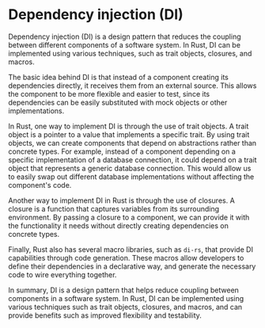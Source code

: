 # Dependency injection (DI)

Dependency injection (DI) is a design pattern that reduces the coupling between different components of a software system. In Rust, DI can be implemented using various techniques, such as trait objects, closures, and macros.

The basic idea behind DI is that instead of a component creating its dependencies directly, it receives them from an external source. This allows the component to be more flexible and easier to test, since its dependencies can be easily substituted with mock objects or other implementations.

In Rust, one way to implement DI is through the use of trait objects. A trait object is a pointer to a value that implements a specific trait. By using trait objects, we can create components that depend on abstractions rather than concrete types. For example, instead of a component depending on a specific implementation of a database connection, it could depend on a trait object that represents a generic database connection. This would allow us to easily swap out different database implementations without affecting the component's code.

Another way to implement DI in Rust is through the use of closures. A closure is a function that captures variables from its surrounding environment. By passing a closure to a component, we can provide it with the functionality it needs without directly creating dependencies on concrete types.

Finally, Rust also has several macro libraries, such as `di-rs`, that provide DI capabilities through code generation. These macros allow developers to define their dependencies in a declarative way, and generate the necessary code to wire everything together.

In summary, DI is a design pattern that helps reduce coupling between components in a software system. In Rust, DI can be implemented using various techniques such as trait objects, closures, and macros, and can provide benefits such as improved flexibility and testability.
